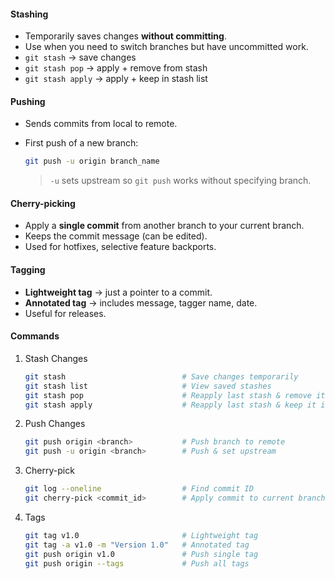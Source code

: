 #### Stashing
- Temporarily saves changes **without committing**.
- Use when you need to switch branches but have uncommitted work.
- `git stash` → save changes
- `git stash pop` → apply + remove from stash
- `git stash apply` → apply + keep in stash list
#### Pushing
- Sends commits from local to remote.
- First push of a new branch:

	```bash
	git push -u origin branch_name
	```
    >`-u` sets upstream so `git push` works without specifying branch.
#### Cherry-picking

- Apply a **single commit** from another branch to your current branch.
- Keeps the commit message (can be edited).
- Used for hotfixes, selective feature backports.
#### Tagging
- **Lightweight tag** → just a pointer to a commit.
- **Annotated tag** → includes message, tagger name, date.
- Useful for releases.
#### Commands
1. Stash Changes
	```bash
	git stash                          # Save changes temporarily
	git stash list                     # View saved stashes
	git stash pop                      # Reapply last stash & remove it
	git stash apply                    # Reapply last stash & keep it in list
	```
2. Push Changes
	```bash
	git push origin <branch>           # Push branch to remote
	git push -u origin <branch>        # Push & set upstream
	```
3. Cherry-pick
	```bash
	git log --oneline                  # Find commit ID
	git cherry-pick <commit_id>        # Apply commit to current branch
	```
4. Tags
	```bash
	git tag v1.0                       # Lightweight tag
	git tag -a v1.0 -m "Version 1.0"   # Annotated tag
	git push origin v1.0               # Push single tag
	git push origin --tags             # Push all tags
	```